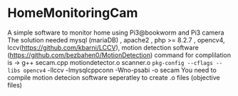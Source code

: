 # HomeMonitoringCam
A simple software to monitor home using Pi3@bookworm and Pi3 camera
The solution needed mysql (mariaDB) , apache2 , php >= 8.2.7 , opencv4, lccv(https://github.com/kbarni/LCCV),  motion detection software (https://github.com/bezbahen0/MotionDetection) 
command for complilation is -> g++ secam.cpp motiondetector.o scanner.o `pkg-config --cflags --libs opencv4` -llccv  -lmysqlcppconn -Wno-psabi -o secam
You need to compile motion detecion software seperatley to create .o files (objective files)
